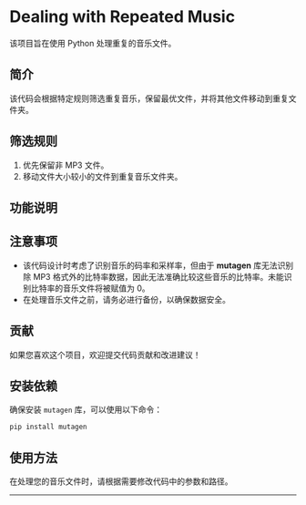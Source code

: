 # Dealing with Repeated Music

该项目旨在使用 Python 处理重复的音乐文件。

## 简介

该代码会根据特定规则筛选重复音乐，保留最优文件，并将其他文件移动到重复文件夹。

## 筛选规则

1. 优先保留非 MP3 文件。
2. 移动文件大小较小的文件到重复音乐文件夹。

## 功能说明
## 注意事项

- 该代码设计时考虑了识别音乐的码率和采样率，但由于 **mutagen** 库无法识别除 MP3 格式外的比特率数据，因此无法准确比较这些音乐的比特率。未能识别比特率的音乐文件将被赋值为 0。
- 在处理音乐文件之前，请务必进行备份，以确保数据安全。

## 贡献

如果您喜欢这个项目，欢迎提交代码贡献和改进建议！

## 安装依赖

确保安装 `mutagen` 库，可以使用以下命令：

```bash
pip install mutagen
```

## 使用方法

在处理您的音乐文件时，请根据需要修改代码中的参数和路径。

---
